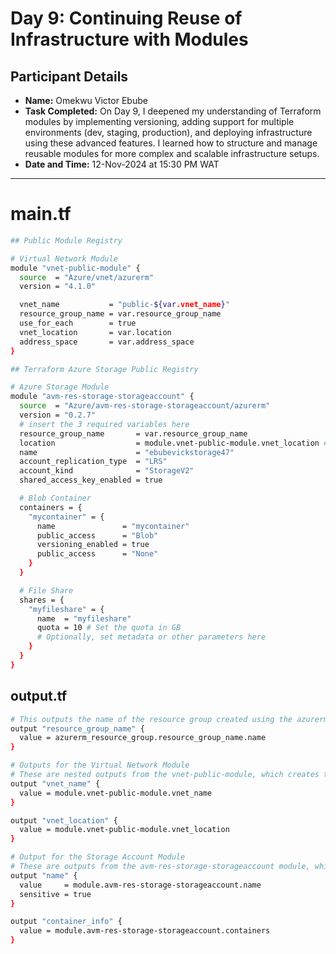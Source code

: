 # Day 9: Continuing Reuse of Infrastructure with Modules

## Participant Details

- **Name:** Omekwu Victor Ebube  
- **Task Completed:** On Day 9, I deepened my understanding of Terraform modules by implementing versioning, adding support for multiple environments (dev, staging, production), and deploying infrastructure using these advanced features. I learned how to structure and manage reusable modules for more complex and scalable infrastructure setups.  
- **Date and Time:** 12-Nov-2024 at 15:30 PM WAT
---
# main.tf
```bash
## Public Module Registry

# Virtual Network Module
module "vnet-public-module" {
  source  = "Azure/vnet/azurerm"
  version = "4.1.0"

  vnet_name           = "public-${var.vnet_name}"
  resource_group_name = var.resource_group_name
  use_for_each        = true
  vnet_location       = var.location
  address_space       = var.address_space
}

## Terraform Azure Storage Public Registry

# Azure Storage Module
module "avm-res-storage-storageaccount" {
  source  = "Azure/avm-res-storage-storageaccount/azurerm"
  version = "0.2.7"
  # insert the 3 required variables here
  resource_group_name       = var.resource_group_name
  location                  = module.vnet-public-module.vnet_location # Nested reference to output from vnet module
  name                      = "ebubevickstorage47"
  account_replication_type  = "LRS"
  account_kind              = "StorageV2"
  shared_access_key_enabled = true

  # Blob Container
  containers = {
    "mycontainer" = {
      name               = "mycontainer"
      public_access      = "Blob"
      versioning_enabled = true
      public_access      = "None"
    }
  }

  # File Share
  shares = {
    "myfileshare" = {
      name  = "myfileshare"
      quota = 10 # Set the quota in GB
      # Optionally, set metadata or other parameters here
    }
  }
}
```
## output.tf
```bash
# This outputs the name of the resource group created using the azurerm_resource_group resource.
output "resource_group_name" {
  value = azurerm_resource_group.resource_group_name.name
}

# Outputs for the Virtual Network Module
# These are nested outputs from the vnet-public-module, which creates the Virtual Network in Azure.
output "vnet_name" {
  value = module.vnet-public-module.vnet_name
}

output "vnet_location" {
  value = module.vnet-public-module.vnet_location
}

# Output for the Storage Account Module
# These are outputs from the avm-res-storage-storageaccount module, which creates the Storage Account in Azure.
output "name" {
  value     = module.avm-res-storage-storageaccount.name
  sensitive = true
}

output "container_info" {
  value = module.avm-res-storage-storageaccount.containers
}
```